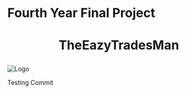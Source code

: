 # Fourth Year Final Project

# <p align="center">TheEazyTradesMan</p>

![Logo](https://user-images.githubusercontent.com/22517451/56047175-c8cfe700-5d3c-11e9-8949-2da441a6ff44.PNG)

Testing Commit
